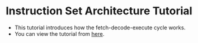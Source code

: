 # Instruction Set Architecture Tutorial
* This tutorial introduces how the fetch-decode-execute cycle works.
* You can view the tutorial from [here](prasithl.github.io).
